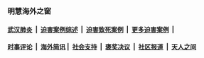 
### 明慧海外之窗

####  [武汉肺炎](indexes/365.md?t=04071201) &nbsp;|&nbsp;  [迫害案例综述](indexes/328.md?t=04071201) &nbsp;|&nbsp; [迫害致死案例](indexes/277.md?t=04071201)  &nbsp;|&nbsp; [更多迫害案例](indexes/81.md?t=04071201)  &nbsp;|&nbsp; 
####  [时事评论](indexes/19.md?t=04071201) &nbsp;|&nbsp; [海外简讯](indexes/245.md?t=04071201)&nbsp;|&nbsp;  [社会支持](indexes/140.md?t=04071201) &nbsp;|&nbsp; [褒奖决议](indexes/282.md?t=04071201) &nbsp;|&nbsp; [社区报道](indexes/91.md?t=04071201)  &nbsp;|&nbsp; [天人之间](indexes/78.md?t=04071201) 

